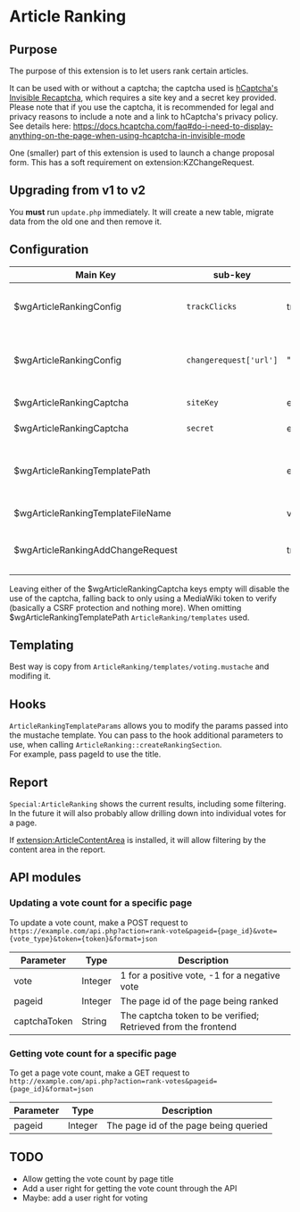 # Article Ranking

## Purpose

The purpose of this extension is to let users rank certain articles.

It can be used with or without a captcha; the captcha used is [hCaptcha's
Invisible Recaptcha](https://docs.hcaptcha.com/invisible),
which requires a site key and a secret key provided.
Please note that if you use the captcha, it is recommended for legal and privacy reasons to include
a note and a link to hCaptcha's privacy policy. See details here:
https://docs.hcaptcha.com/faq#do-i-need-to-display-anything-on-the-page-when-using-hcaptcha-in-invisible-mode

One (smaller) part of this extension is used to launch a change proposal form. This has a soft
requirement on extension:KZChangeRequest.

## Upgrading from v1 to v2
You __must__ run `update.php` immediately. It will create a new table, migrate data from the old one and then remove it.

## Configuration

| Main Key                 | sub-key                | default                 | description                                    |
|--------------------------|------------------------|-------------------------|------------------------------------------------|
| $wgArticleRankingConfig  | `trackClicks`          | true                    | whether to use Google Analytics to track votes |
| $wgArticleRankingConfig  | `changerequest['url']` | "/forms/ChangeRequest/" | the location of the change request form        |
| $wgArticleRankingCaptcha | `siteKey`              | empty                   | Captcha site key                               |
| $wgArticleRankingCaptcha | `secret`               | empty                   | Captcha secret key                             |
| $wgArticleRankingTemplatePath |                | empty                   | Path of directory includes template file.
| $wgArticleRankingTemplateFileName |                | voting                   | mustache file name
| $wgArticleRankingAddChangeRequest |                | true                   | If to add change request part

Leaving either of the $wgArticleRankingCaptcha keys empty will disable
the use of the captcha, falling back to only using a MediaWiki token
to verify (basically a CSRF protection and nothing more).
When omitting  $wgArticleRankingTemplatePath `ArticleRanking/templates` used.

## Templating  
Best way is copy from `ArticleRanking/templates/voting.mustache` and modifing it.

## Hooks
`ArticleRankingTemplateParams` allows you to modify the params passed into the mustache template. You can pass to the hook additional parameters to use, when calling `ArticleRanking::createRankingSection`.  
For example, pass pageId to use the title.


## Report
`Special:ArticleRanking` shows the current results, including some filtering.
In the future it will also probably allow drilling down into individual votes for a page.

If [extension:ArticleContentArea](https://github.com/kolzchut/mediawiki-extensions-ArticleContentArea)
is installed, it will allow filtering by the content area in the report. 


## API modules

### Updating a vote count for a specific page
To update a vote count, make a POST request to
`https://example.com/api.php?action=rank-vote&pageid={page_id}&vote={vote_type}&token={token}&format=json`

| Parameter    | Type    | Description                                                   |
|--------------|---------|---------------------------------------------------------------|
| vote         | Integer | 1 for a positive vote, -1 for a negative vote                 |
| pageid       | Integer | The page id of the page being ranked                          |
| captchaToken | String  | The captcha token to be verified; Retrieved from the frontend |

### Getting vote count for a specific page
To get a page vote count, make a GET request to `http://example.com/api.php?action=rank-votes&pageid={page_id}&format=json`

| Parameter  | Type    | Description                           |
|------------|---------|---------------------------------------|
| pageid     | Integer | The page id of the page being queried |


## TODO
- Allow getting the vote count by page title
- Add a user right for getting the vote count through the API
- Maybe: add a user right for voting
